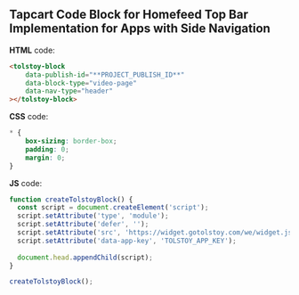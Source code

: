 ## Tapcart Code Block for Homefeed Top Bar Implementation for Apps with Side Navigation

**HTML** code:

```html
<tolstoy-block
    data-publish-id="**PROJECT_PUBLISH_ID**"
    data-block-type="video-page"
    data-nav-type="header"
></tolstoy-block>
```

**CSS** code:

```css
* {
    box-sizing: border-box;
    padding: 0;
    margin: 0;
}
```

**JS** code:

```javascript
function createTolstoyBlock() {
  const script = document.createElement('script');
  script.setAttribute('type', 'module');
  script.setAttribute('defer', '');
  script.setAttribute('src', 'https://widget.gotolstoy.com/we/widget.js');
  script.setAttribute('data-app-key', 'TOLSTOY_APP_KEY');
  
  document.head.appendChild(script);
}

createTolstoyBlock();
```